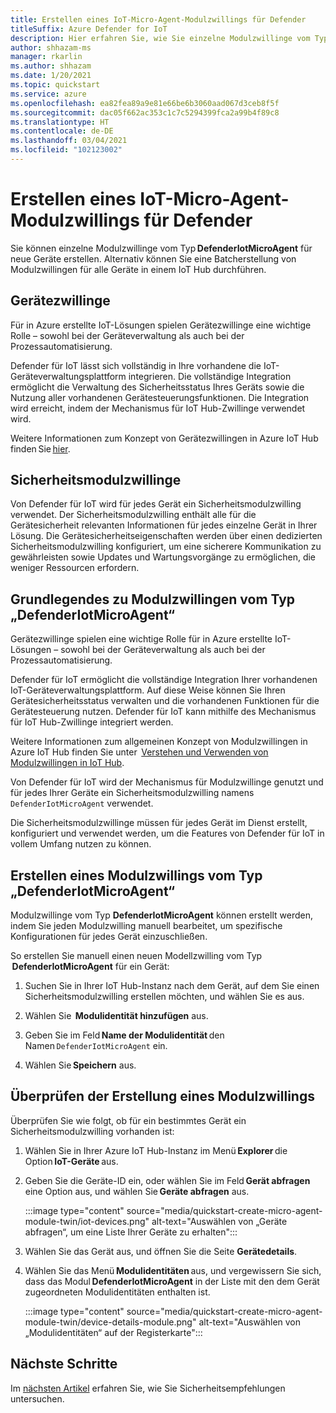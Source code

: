 ```yaml
---
title: Erstellen eines IoT-Micro-Agent-Modulzwillings für Defender
titleSuffix: Azure Defender for IoT
description: Hier erfahren Sie, wie Sie einzelne Modulzwillinge vom Typ „DefenderIotMicroAgent“ für neue Geräte erstellen.
author: shhazam-ms
manager: rkarlin
ms.author: shhazam
ms.date: 1/20/2021
ms.topic: quickstart
ms.service: azure
ms.openlocfilehash: ea82fea89a9e81e66be6b3060aad067d3ceb8f5f
ms.sourcegitcommit: dac05f662ac353c1c7c5294399fca2a99b4f89c8
ms.translationtype: HT
ms.contentlocale: de-DE
ms.lasthandoff: 03/04/2021
ms.locfileid: "102123002"
---
```

# <a name="create-a-defender-iot-micro-agent-module-twin"></a>Erstellen eines IoT-Micro-Agent-Modulzwillings für Defender 

Sie können einzelne Modulzwillinge vom Typ **DefenderIotMicroAgent** für neue Geräte erstellen. Alternativ können Sie eine Batcherstellung von Modulzwillingen für alle Geräte in einem IoT Hub durchführen. 

## <a name="device-twins"></a>Gerätezwillinge 

Für in Azure erstellte IoT-Lösungen spielen Gerätezwillinge eine wichtige Rolle – sowohl bei der Geräteverwaltung als auch bei der Prozessautomatisierung. 

Defender für IoT lässt sich vollständig in Ihre vorhandene die IoT-Geräteverwaltungsplattform integrieren. Die vollständige Integration ermöglicht die Verwaltung des Sicherheitsstatus Ihres Geräts sowie die Nutzung aller vorhandenen Gerätesteuerungsfunktionen. Die Integration wird erreicht, indem der Mechanismus für IoT Hub-Zwillinge verwendet wird. 

Weitere Informationen zum Konzept von Gerätezwillingen in Azure IoT Hub finden Sie [hier](../iot-hub/iot-hub-devguide-device-twins.md). 

## <a name="security-module-twins"></a>Sicherheitsmodulzwillinge 

Von Defender für IoT wird für jedes Gerät ein Sicherheitsmodulzwilling verwendet. Der Sicherheitsmodulzwilling enthält alle für die Gerätesicherheit relevanten Informationen für jedes einzelne Gerät in Ihrer Lösung. Die Gerätesicherheitseigenschaften werden über einen dedizierten Sicherheitsmodulzwilling konfiguriert, um eine sicherere Kommunikation zu gewährleisten sowie Updates und Wartungsvorgänge zu ermöglichen, die weniger Ressourcen erfordern. 

## <a name="understanding-defenderiotmicroagent-module-twins"></a>Grundlegendes zu Modulzwillingen vom Typ „DefenderIotMicroAgent“ 

Gerätezwillinge spielen eine wichtige Rolle für in Azure erstellte IoT-Lösungen – sowohl bei der Geräteverwaltung als auch bei der Prozessautomatisierung.

Defender für IoT ermöglicht die vollständige Integration Ihrer vorhandenen IoT-Geräteverwaltungsplattform. Auf diese Weise können Sie Ihren Gerätesicherheitsstatus verwalten und die vorhandenen Funktionen für die Gerätesteuerung nutzen. Defender für IoT kann mithilfe des Mechanismus für IoT Hub-Zwillinge integriert werden.  

Weitere Informationen zum allgemeinen Konzept von Modulzwillingen in Azure IoT Hub finden Sie unter  [Verstehen und Verwenden von Modulzwillingen in IoT Hub](../iot-hub/iot-hub-devguide-module-twins.md).

Von Defender für IoT wird der Mechanismus für Modulzwillinge genutzt und für jedes Ihrer Geräte ein Sicherheitsmodulzwilling namens `DefenderIotMicroAgent` verwendet. 

Die Sicherheitsmodulzwillinge müssen für jedes Gerät im Dienst erstellt, konfiguriert und verwendet werden, um die Features von Defender für IoT in vollem Umfang nutzen zu können. 

## <a name="create-defenderiotmicroagent-module-twin"></a>Erstellen eines Modulzwillings vom Typ „DefenderIotMicroAgent“ 

Modulzwillinge vom Typ **DefenderIotMicroAgent** können erstellt werden, indem Sie jeden Modulzwilling manuell bearbeitet, um spezifische Konfigurationen für jedes Gerät einzuschließen. 

So erstellen Sie manuell einen neuen Modellzwilling vom Typ  **DefenderIotMicroAgent** für ein Gerät: 

1. Suchen Sie in Ihrer IoT Hub-Instanz nach dem Gerät, auf dem Sie einen Sicherheitsmodulzwilling erstellen möchten, und wählen Sie es aus. 

1. Wählen Sie  **Modulidentität hinzufügen** aus. 

1. Geben Sie im Feld **Name der Modulidentität** den Namen `DefenderIotMicroAgent` ein. 

1. Wählen Sie **Speichern** aus. 

## <a name="verify-the-creation-of-a-module-twin"></a>Überprüfen der Erstellung eines Modulzwillings 

Überprüfen Sie wie folgt, ob für ein bestimmtes Gerät ein Sicherheitsmodulzwilling vorhanden ist: 

1. Wählen Sie in Ihrer Azure IoT Hub-Instanz im Menü **Explorer** die Option **IoT-Geräte** aus. 

1. Geben Sie die Geräte-ID ein, oder wählen Sie im Feld **Gerät abfragen** eine Option aus, und wählen Sie **Geräte abfragen** aus.  

    :::image type="content" source="media/quickstart-create-micro-agent-module-twin/iot-devices.png" alt-text="Auswählen von „Geräte abfragen“, um eine Liste Ihrer Geräte zu erhalten":::

1. Wählen Sie das Gerät aus, und öffnen Sie die Seite **Gerätedetails**. 

1. Wählen Sie das Menü **Modulidentitäten** aus, und vergewissern Sie sich, dass das Modul **DefenderIotMicroAgent** in der Liste mit den dem Gerät zugeordneten Modulidentitäten enthalten ist.  

    :::image type="content" source="media/quickstart-create-micro-agent-module-twin/device-details-module.png" alt-text="Auswählen von „Modulidentitäten“ auf der Registerkarte":::

## <a name="next-steps"></a>Nächste Schritte 

Im [nächsten Artikel](quickstart-investigate-security-recommendations.md) erfahren Sie, wie Sie Sicherheitsempfehlungen untersuchen.
